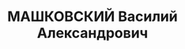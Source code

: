 ---
title: МАШКОВСКИЙ Василий Александрович
description: "Род. в 1903, Владимирская губ., Александровский уезд, пос. Карабаново,\
  \ русский, обр.: среднее, б/п. Проживал: Москва, ул. Старая Башиловка, д. 10, кв.\
  \ 25. Инструктор по стрелковому спорту в Московском инженерно-строительном институте\
  \ им.Куйбышева. \n  Арестован 04.09.1937, по адресу: ст. Карабаново Северной ж.\
  \ д., ул. Центральная, д. 16. Обв. в подготовке терактов против руководителей ВКП(б)\
  \ и советского правительства и участии в антисоветском военно-фашистском заговоре.\
  \ Приговор: ВК ВС СССР, 15.11.1937 – ВМН. Расстрелян 15.11.1937, г.Москва. \n  Реабилитирован\
  \ ВК ВС СССР 05.09.1957"
---